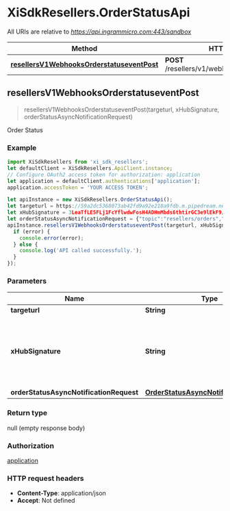 # XiSdkResellers.OrderStatusApi

All URIs are relative to *https://api.ingrammicro.com:443/sandbox*

Method | HTTP request | Description
------------- | ------------- | -------------
[**resellersV1WebhooksOrderstatuseventPost**](OrderStatusApi.md#resellersV1WebhooksOrderstatuseventPost) | **POST** /resellers/v1/webhooks/orderstatusevent | Order Status



## resellersV1WebhooksOrderstatuseventPost

> resellersV1WebhooksOrderstatuseventPost(targeturl, xHubSignature, orderStatusAsyncNotificationRequest)

Order Status

### Example

```javascript
import XiSdkResellers from 'xi_sdk_resellers';
let defaultClient = XiSdkResellers.ApiClient.instance;
// Configure OAuth2 access token for authorization: application
let application = defaultClient.authentications['application'];
application.accessToken = 'YOUR ACCESS TOKEN';

let apiInstance = new XiSdkResellers.OrderStatusApi();
let targeturl = https://59a2dc5368073ab42fd9a92e210a9fdb.m.pipedream.net/; // String | The webhook url where the request needs to sent.
let xHubSignature = 3LeaTfLE5FLj1FcYflwdwFosH4ADHmMbds6thtirGC3e9lEkF9/1pt4T2fQQGlxf40EznDBER0b60M75K6ZW0A==; // String | Ingram Micro creates a signature token by use of a secret key + Event ID. The algorithm to generate the secret ley is given at link https://developer.ingrammicro.com/reseller/article/how-use-webhook-secret-key. Use the event Id in the below sample along with your secret key to generate the key. Alternatively, to send try this out, use a random text to see how it works.
let orderStatusAsyncNotificationRequest = {"topic":"resellers/orders","event":"im::updated","eventTimeStamp":"2021-11-01T13:02:06.369Z","eventId":"N01CIB9VVFYKR9J6ZW","resource":[{"eventType":"im::order_shipped","orderNumber":"20-RD128","customerOrderNumber":"ZENPO","orderEntryTimeStamp":"2020-04-03T08:54:39-07:00","lines":[{"ingramLineNumber":"001","subOrderNumber":"20-RD128-21","lineStatus":"IM::shipped","ingramPartNumber":"5CX895","vendorPartNumber":"TC57HO-1PEZU4P-NA","requestedQuantity":3,"shippedQuantity":2,"backOrderedQuantity":1,"shipmentDetails":[{"shipmentDate":"2019-11-06","shipFromWarehouseId":"10","warehouseName":"New York","carrierCode":"4M","carrierName":"SMARTPOST-BM","packageDetails":[{"cartonNumber":"","quantityInbox":"","trackingNumber":""}]}],"serialNumberDetails":[{"serialNumber":"123123123"}]}],"links":[{"topic":"orders","href":"/resellers/v5/orders/20-RD128","type":"GET"}]}]}; // OrderStatusAsyncNotificationRequest | 
apiInstance.resellersV1WebhooksOrderstatuseventPost(targeturl, xHubSignature, orderStatusAsyncNotificationRequest, (error, data, response) => {
  if (error) {
    console.error(error);
  } else {
    console.log('API called successfully.');
  }
});
```

### Parameters


Name | Type | Description  | Notes
------------- | ------------- | ------------- | -------------
 **targeturl** | **String**| The webhook url where the request needs to sent. | 
 **xHubSignature** | **String**| Ingram Micro creates a signature token by use of a secret key + Event ID. The algorithm to generate the secret ley is given at link https://developer.ingrammicro.com/reseller/article/how-use-webhook-secret-key. Use the event Id in the below sample along with your secret key to generate the key. Alternatively, to send try this out, use a random text to see how it works. | 
 **orderStatusAsyncNotificationRequest** | [**OrderStatusAsyncNotificationRequest**](OrderStatusAsyncNotificationRequest.md)|  | 

### Return type

null (empty response body)

### Authorization

[application](../README.md#application)

### HTTP request headers

- **Content-Type**: application/json
- **Accept**: Not defined

